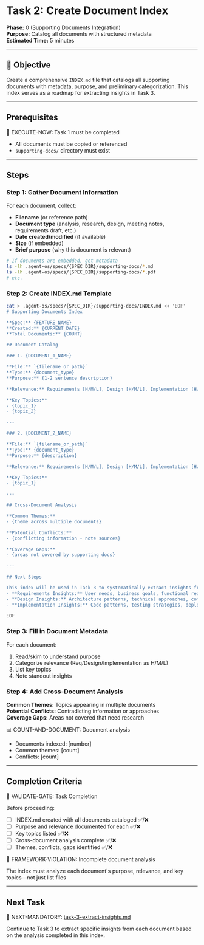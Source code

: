 # Task 2: Create Document Index

**Phase:** 0 (Supporting Documents Integration)  
**Purpose:** Catalog all documents with structured metadata  
**Estimated Time:** 5 minutes

---

## 🎯 Objective

Create a comprehensive `INDEX.md` file that catalogs all supporting documents with metadata, purpose, and preliminary categorization. This index serves as a roadmap for extracting insights in Task 3.

---

## Prerequisites

🛑 EXECUTE-NOW: Task 1 must be completed

- All documents must be copied or referenced
- `supporting-docs/` directory must exist

---

## Steps

### Step 1: Gather Document Information

For each document, collect:
- **Filename** (or reference path)
- **Document type** (analysis, research, design, meeting notes, requirements draft, etc.)
- **Date created/modified** (if available)
- **Size** (if embedded)
- **Brief purpose** (why this document is relevant)

```bash
# If documents are embedded, get metadata
ls -lh .agent-os/specs/{SPEC_DIR}/supporting-docs/*.md
ls -lh .agent-os/specs/{SPEC_DIR}/supporting-docs/*.pdf
# etc.
```

### Step 2: Create INDEX.md Template

```bash
cat > .agent-os/specs/{SPEC_DIR}/supporting-docs/INDEX.md << 'EOF'
# Supporting Documents Index

**Spec:** {FEATURE_NAME}  
**Created:** {CURRENT_DATE}  
**Total Documents:** {COUNT}

## Document Catalog

### 1. {DOCUMENT_1_NAME}

**File:** `{filename_or_path}`  
**Type:** {document_type}  
**Purpose:** {1-2 sentence description}

**Relevance:** Requirements [H/M/L], Design [H/M/L], Implementation [H/M/L]

**Key Topics:**
- {topic_1}
- {topic_2}

---

### 2. {DOCUMENT_2_NAME}

**File:** `{filename_or_path}`  
**Type:** {document_type}  
**Purpose:** {description}

**Relevance:** Requirements [H/M/L], Design [H/M/L], Implementation [H/M/L]

**Key Topics:**
- {topic_1}

---

## Cross-Document Analysis

**Common Themes:**
- {theme across multiple documents}

**Potential Conflicts:**
- {conflicting information - note sources}

**Coverage Gaps:**
- {areas not covered by supporting docs}

---

## Next Steps

This index will be used in Task 3 to systematically extract insights from each document. The extracted insights will be organized by:
- **Requirements Insights:** User needs, business goals, functional requirements
- **Design Insights:** Architecture patterns, technical approaches, component designs
- **Implementation Insights:** Code patterns, testing strategies, deployment guidance

EOF
```

### Step 3: Fill in Document Metadata

For each document:
1. Read/skim to understand purpose
2. Categorize relevance (Req/Design/Implementation as H/M/L)
3. List key topics
4. Note standout insights

### Step 4: Add Cross-Document Analysis

**Common Themes:** Topics appearing in multiple documents  
**Potential Conflicts:** Contradicting information or approaches  
**Coverage Gaps:** Areas not covered that need research

📊 COUNT-AND-DOCUMENT: Document analysis
- Documents indexed: [number]
- Common themes: [count]
- Conflicts: [count]

---

## Completion Criteria

🛑 VALIDATE-GATE: Task Completion

Before proceeding:
- [ ] INDEX.md created with all documents cataloged ✅/❌
- [ ] Purpose and relevance documented for each ✅/❌
- [ ] Key topics listed ✅/❌
- [ ] Cross-document analysis complete ✅/❌
- [ ] Themes, conflicts, gaps identified ✅/❌

🚨 FRAMEWORK-VIOLATION: Incomplete document analysis

The index must analyze each document's purpose, relevance, and key topics—not just list files

---

## Next Task

🎯 NEXT-MANDATORY: [task-3-extract-insights.md](task-3-extract-insights.md)

Continue to Task 3 to extract specific insights from each document based on the analysis completed in this index.
